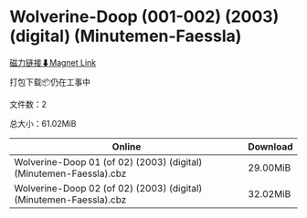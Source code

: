 # Wolverine-Doop (001-002) (2003) (digital) (Minutemen-Faessla)

[磁力链接⬇Magnet Link](magnet:?xt=urn:btih:dac21eae94282b72898e2eaa231d1543674d436e&dn=Wolverine-Doop%20%28001-002%29%20%282003%29%20%28digital%29%20%28Minutemen-Faessla%29)

打包下载📦仍在工事中

文件数：2

总大小：61.02MiB

Online | Download
--- | ---
Wolverine-Doop 01 (of 02) (2003) (digital) (Minutemen-Faessla).cbz | 29.00MiB
Wolverine-Doop 02 (of 02) (2003) (digital) (Minutemen-Faessla).cbz | 32.02MiB